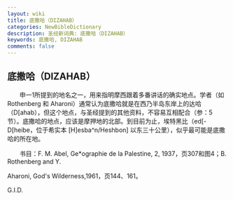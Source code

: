 ```yaml
---
layout: wiki
title: 底撒哈（DIZAHAB）
categories: NewBibleDictionary
description: 圣经新词典: 底撒哈（DIZAHAB）
keywords: 底撒哈, DIZAHAB
comments: false
---
```


## 底撒哈（DIZAHAB）

　　申一1所提到的地名之一，用来指明摩西跟着多番讲话的确实地点。学者（如 Rothenberg 和 Aharoni）通常认为底撒哈就是在西乃半岛东岸上的达哈（D[ahab），但这个地点，与圣经提到的其他资料，不容易互相配合（参：5节）。底撒哈的地点，应该是摩押地的北部。到目前为止，埃特黑比（ed[-D[heibe，位于希实本 [H]esba^n/Heshbon] 以东三十公里），似乎最可能是底撒哈的所在地。

　　书目：F. M. Abel, Ge*ographie de la Palestine, 2, 1937，页307和图4；B. Rothenberg and Y.

Aharoni, God's Wilderness,1961，页144、161。

G.I.D.









